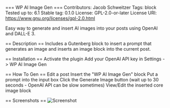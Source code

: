 === WP AI Image Gen ===
Contributors:      Jacob Schweitzer
Tags:              block
Tested up to:      6.1
Stable tag:        0.1.0
License:           GPL-2.0-or-later
License URI:       https://www.gnu.org/licenses/gpl-2.0.html

Easy way to generate and insert AI images into your posts using OpenAI and DALL-E 3.

== Description ==
Includes a Gutenberg block to insert a prompt that generates an image and inserts an image block into the current post.

== Installation ==
Activate the plugin
Add your OpenAI API key in Settings -> WP AI Image Gen

== How To Gen ==
Edit a post
Insert the "WP AI Image Gen" block
Put a prompt into the input box
Click the Generate Image button
(wait up to 30 seconds - OpenAI API can be slow sometimes)
View/Edit the inserted core image block

== Screenshots ==
![Screenshot](https://github.com/jacobschweitzer/wp-ai-image-gen/blob/main/assets/screenshot.png)
